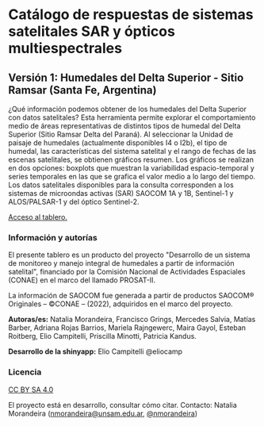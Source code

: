 # Catálogo de respuestas de sistemas satelitales SAR y ópticos multiespectrales 

## Versión 1: Humedales del Delta Superior - Sitio Ramsar (Santa Fe, Argentina)

¿Qué información podemos obtener de los humedales del Delta Superior con datos satelitales? Esta herramienta permite explorar el comportamiento medio de áreas representativas de distintos tipos de humedal del Delta Superior (Sitio Ramsar Delta del Paraná). Al seleccionar la Unidad de paisaje de humedales (actualmente disponibles I4 o I2b), el tipo de humedal, las características del sistema satelital y el rango de fechas de las escenas satelitales, se obtienen gráficos resumen. Los gráficos se realizan en dos opciones: boxplots que muestran la variabilidad espacio-temporal y series temporales en las que se grafica el valor medio a lo largo del tiempo. Los datos satelitales disponibles para la consulta corresponden a  los sistemas de microondas activas (SAR) SAOCOM 1A y 1B, Sentinel-1 y ALOS/PALSAR-1 y del óptico Sentinel-2.

[Acceso al tablero.](https://eliocamp.shinyapps.io/conae/)

### Información y autorías

El presente tablero es un producto del proyecto "Desarrollo de un sistema de monitoreo y manejo integral de humedales a partir de información satelital", financiado por la Comisión Nacional de Actividades Espaciales (CONAE) en el marco del llamado PROSAT-II.

La información de SAOCOM fue generada a partir de productos SAOCOM® Originales – ©CONAE – (2022), adquiridos en el marco del proyecto.

**Autoras/es:** Natalia Morandeira, Francisco Grings, Mercedes Salvia, Matías Barber, Adriana Rojas Barrios, Mariela Rajngewerc, Maira Gayol, Esteban Roitberg, Elio Campitelli, Priscilla Minotti, Patricia Kandus.

**Desarrollo de la shinyapp:** Elio Campitelli @eliocamp

### Licencia
[CC BY SA 4.0](https://creativecommons.org/licenses/by-sa/4.0/deed.es)

El proyecto está en desarrollo, consultar cómo citar. Contacto: Natalia Morandeira (nmorandeira@unsam.edu.ar, [@nmorandeira](https://github.com/nmorandeira))
